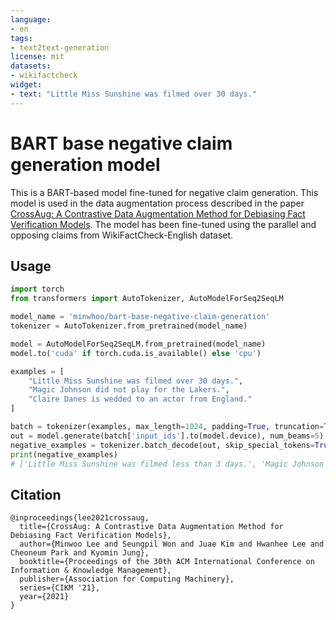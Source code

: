 ```yaml
---
language:
- en
tags:
- text2text-generation
license: mit
datasets:
- wikifactcheck
widget:
- text: "Little Miss Sunshine was filmed over 30 days."
---
```

# BART base negative claim generation model

This is a BART-based model fine-tuned for negative claim generation. This model is used in the data augmentation process described in the paper [CrossAug: A Contrastive Data Augmentation Method for Debiasing Fact Verification Models](https://arxiv.org/abs/2109.15107). The model has been fine-tuned using the parallel and opposing claims from WikiFactCheck-English dataset.

## Usage

```python
import torch
from transformers import AutoTokenizer, AutoModelForSeq2SeqLM

model_name = 'minwhoo/bart-base-negative-claim-generation'
tokenizer = AutoTokenizer.from_pretrained(model_name)

model = AutoModelForSeq2SeqLM.from_pretrained(model_name)
model.to('cuda' if torch.cuda.is_available() else 'cpu')

examples = [
    "Little Miss Sunshine was filmed over 30 days.",
    "Magic Johnson did not play for the Lakers.",
    "Claire Danes is wedded to an actor from England."
]

batch = tokenizer(examples, max_length=1024, padding=True, truncation=True, return_tensors="pt")
out = model.generate(batch['input_ids'].to(model.device), num_beams=5)
negative_examples = tokenizer.batch_decode(out, skip_special_tokens=True)
print(negative_examples)
# ['Little Miss Sunshine was filmed less than 3 days.', 'Magic Johnson played for the Lakers.', 'Claire Danes is married to an actor from France.']
```

## Citation

```
@inproceedings{lee2021crossaug,
  title={CrossAug: A Contrastive Data Augmentation Method for Debiasing Fact Verification Models},
  author={Minwoo Lee and Seungpil Won and Juae Kim and Hwanhee Lee and Cheoneum Park and Kyomin Jung},
  booktitle={Proceedings of the 30th ACM International Conference on Information & Knowledge Management},
  publisher={Association for Computing Machinery},
  series={CIKM '21},
  year={2021}
}
```
